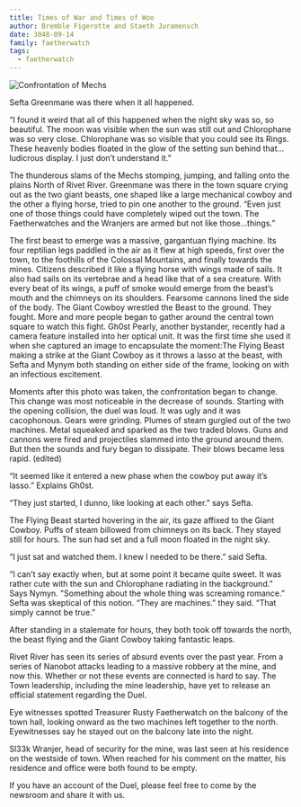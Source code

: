 ```yaml
---
title: Times of War and Times of Woo
author: Bremble Figerotte and Staeth Juramensch
date: 3048-09-14
family: faetherwatch
tags:
  - faetherwatch
---
```

![Confrontation of Mechs](/static/img/confrontation-of-mechs.jpg)

Sefta Greenmane was there when it all happened. 

“I found it weird that all of this happened when the night sky was so, so beautiful. The moon was visible when the sun was still out and Chlorophane was so very close. Chlorophane was so visible that you could see its Rings. These heavenly bodies floated in the glow of the setting sun behind that…ludicrous display. I just don’t understand it.”

The thunderous slams of the Mechs stomping, jumping, and falling onto the plains North of Rivet River. Greenmane was there in the town square crying out as the two giant beasts, one shaped like a large mechanical cowboy and the other a flying horse, tried to pin one another to the ground. “Even just one of those things could have completely wiped out the town. The Faetherwatches and the Wranjers are armed but not like those…things.”

The first beast to emerge was a massive, gargantuan flying machine. Its four reptilian legs paddled in the air as it flew at high speeds, first over the town, to the foothills of the Colossal Mountains, and finally towards the mines. Citizens described it like a flying horse with wings made of sails. It also had sails on its vertebrae and a head like that of a sea creature. With every beat of its wings, a puff of smoke would emerge from the beast’s mouth and the chimneys on its shoulders.  Fearsome cannons lined the side of the body.
The Giant Cowboy wrestled the Beast to the ground. They fought. More and more people began to gather around the central town square to watch this fight. Gh0st Pearly, another bystander, recently had a camera feature installed into her optical unit. It was the first time she used it when she captured an image to encapsulate the moment:The Flying Beast making a strike at the Giant Cowboy as it throws a lasso at the beast, with Sefta and Mynym both standing on either side of the frame, looking on with an infectious excitement.

Moments after this photo was taken, the confrontation began to change. This change was most noticeable in the decrease of sounds. Starting with the opening collision, the duel was loud. It was ugly and it was cacophonous. Gears were grinding. Plumes of steam gurgled out of the two machines. Metal squeaked and sparked as the two traded blows. Guns and cannons were fired and projectiles slammed into the ground around them. But then the sounds and fury began to dissipate. Their blows became less rapid. (edited)

“It seemed like it entered a new phase when the cowboy put away it’s lasso.” Explains Gh0st.

“They just started, I dunno, like looking at each other.” says Sefta.

The Flying Beast started hovering in the air, its gaze affixed to the Giant Cowboy. Puffs of steam billowed from chimneys on its back. They stayed still for hours. The sun had set and a full moon floated in the night sky.

“I just sat and watched them. I knew I needed to be there.” said Sefta.

“I can’t say exactly when, but at some point it became quite sweet. It was rather cute with the sun and Chlorophane radiating in the background.” Says Nymyn. "Something about the whole thing was screaming romance.” Sefta was skeptical of this notion. “They are machines.” they said. “That simply cannot be true.”

After standing in a stalemate for hours, they both took off towards the north, the beast flying and the Giant Cowboy taking fantastic leaps.

Rivet River has seen its series of absurd events over the past year. From a series of Nanobot attacks leading to a massive robbery at the mine, and now this. Whether or not these events are connected is hard to say. The Town leadership, including the mine leadership, have yet to release an official statement regarding the Duel.

Eye witnesses spotted Treasurer Rusty Faetherwatch on the balcony of the town hall, looking onward as the two machines left together to the north. Eyewitnesses say he stayed out on the balcony late into the night.

Sl33k Wranjer, head of security for the mine, was last seen at his residence on the westside of town. When reached for his comment on the matter, his residence and office were both found to be empty.

If you have an account of the Duel, please feel free to come by the newsroom and share it with us.